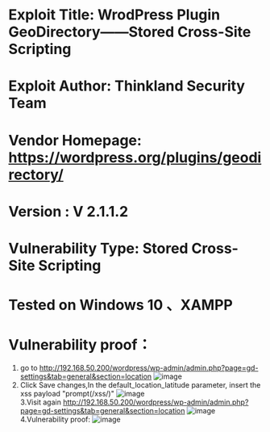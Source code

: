 # Exploit Title: WrodPress Plugin GeoDirectory——Stored Cross-Site Scripting
# Exploit Author: Thinkland Security Team
# Vendor Homepage: https://wordpress.org/plugins/geodirectory/
# Version :  V 2.1.1.2
# Vulnerability Type: Stored Cross-Site Scripting
# Tested on Windows 10 、XAMPP
# Vulnerability proof：  
1. go to http://192.168.50.200/wordpress/wp-admin/admin.php?page=gd-settings&tab=general&section=location
![image]()  
2. Click Save changes,In the default_location_latitude parameter, insert the xss payload "prompt(/xss/)"
![image]()  
3.Visit again http://192.168.50.200/wordpress/wp-admin/admin.php?page=gd-settings&tab=general&section=location
![image]()  
4.Vulnerability proof:
![image]()  


